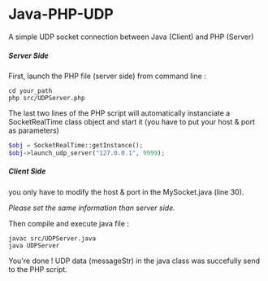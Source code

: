 Java-PHP-UDP
============

A simple UDP socket connection between Java (Client) and PHP (Server)

##### Server Side

First, launch the PHP file (server side) from command line :

```unix
cd your_path
php src/UDPServer.php
```

The last two lines of the PHP script will automatically instanciate a SocketRealTime class object and start it (you have to put your host & port as parameters)

```php
$obj = SocketRealTime::getInstance();
$obj->launch_udp_server("127.0.0.1", 9999);
```


##### Client Side

you only have to modify the host & port in the MySocket.java (line 30). 

*Please set the same information than server side.*

Then compile and execute java file :

```unix
javac src/UDPServer.java
java UDPServer
```

You're done ! UDP data (messageStr) in the java class was succefully send to the PHP script.

